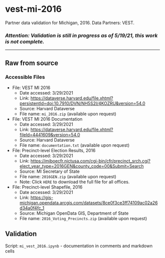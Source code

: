 # vest-mi-2016

Partner data validation for Michigan, 2016. Data Partners: VEST.

### _Attention: Validation is still in progress as of 5/19/21, this work is not complete._

---

## Raw from source

### Accessible Files

- File: VEST MI 2016
   - Date accessed: 3/29/2021
   - Link: https://dataverse.harvard.edu/file.xhtml?persistentId=doi:10.7910/DVN/NH5S2I/4KOZRU&version=54.0
   - Source: Harvard Dataverse
   - File name: `mi_2016.zip` (available upon request)
- File: VEST MI 2016 Documentation
   - Date accessed: 3/29/2021
   - Link: https://dataverse.harvard.edu/file.xhtml?fileId=4441609&version=54.0
   - Source: Harvard Dataverse
   - File name: `documentation.txt` (available upon request)
- File: Precinct-level Election Results, 2016
   - Date accessed: 3/29/2021
   - Link: https://miboecfr.nictusa.com/cgi-bin/cfr/precinct_srch.cgi?elect_year_type=2016GEN&county_code=00&Submit=Search
   - Source: MI Secretary of State
   - File name: `2016GEN.zip` (available upon request)
   - Note: Click `HERE` to download the full file for all offices. 
- File: Precinct-level Shapefile, 2016
   - Date accessed: 3/29/2021
   - Link: https://gis-michigan.opendata.arcgis.com/datasets/8ce0f3ce3ff74109ac02a26d34a0f4fc_1
   - Source: Michigan OpenData GIS, Department of State 
   - File name: `2016_Voting_Precincts.zip` (available upon request)


## Validation

Script: `mi_vest_2016.ipynb` - documentation in comments and markdown cells

